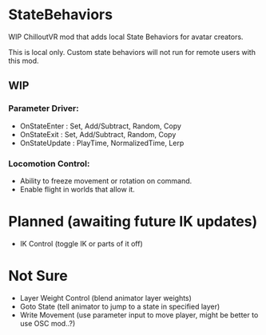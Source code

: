 # StateBehaviors
WIP ChilloutVR mod that adds local State Behaviors for avatar creators.

This is local only. 
Custom state behaviors will not run for remote users with this mod.

## WIP
### Parameter Driver:
* OnStateEnter : Set, Add/Subtract, Random, Copy
* OnStateExit : Set, Add/Subtract, Random, Copy
* OnStateUpdate : PlayTime, NormalizedTime, Lerp

### Locomotion Control:
* Ability to freeze movement or rotation on command.
* Enable flight in worlds that allow it.

# Planned (awaiting future IK updates)
* IK Control (toggle IK or parts of it off)

# Not Sure
* Layer Weight Control (blend animator layer weights)
* Goto State (tell animator to jump to a state in specified layer)
* Write Movement (use parameter input to move player, might be better to use OSC mod..?)

